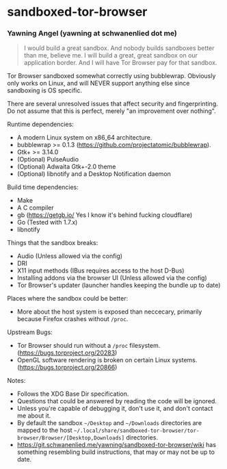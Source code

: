 # sandboxed-tor-browser
### Yawning Angel (yawning at schwanenlied dot me)

> I would build a great sandbox.  And nobody builds sandboxes better than me,
> believe me.  I will build a great, great sandbox on our application border.
> And I will have Tor Browser pay for that sandbox.

Tor Browser sandboxed somewhat correctly using bubblewrap.  Obviously only
works on Linux, and will NEVER support anything else since sandboxing is OS
specific.

There are several unresolved issues that affect security and fingerprinting.
Do not assume that this is perfect, merely "an improvement over nothing".

Runtime dependencies:

 * A modern Linux system on x86_64 architecture.
 * bubblewrap >= 0.1.3 (https://github.com/projectatomic/bubblewrap).
 * Gtk+ >= 3.14.0
 * (Optional) PulseAudio
 * (Optional) Adwaita Gtk+-2.0 theme
 * (Optional) libnotify and a Desktop Notification daemon

Build time dependencies:

 * Make
 * A C compiler
 * gb (https://getgb.io/ Yes I know it's behind fucking cloudflare)
 * Go (Tested with 1.7.x)
 * libnotify

Things that the sandbox breaks:

 * Audio (Unless allowed via the config)
 * DRI
 * X11 input methods (IBus requires access to the host D-Bus)
 * Installing addons via the browser UI (Unless allowed via the config)
 * Tor Browser's updater (launcher handles keeping the bundle up to date)

Places where the sandbox could be better:

 * More about the host system is exposed than neccecary, primarily because
   Firefox crashes without `/proc`.

Upstream Bugs:

 * Tor Browser should run without a `/proc` filesystem.
   (https://bugs.torproject.org/20283)
 * OpenGL software rendering is  broken on certain Linux systems.
   (https://bugs.torproject.org/20866)

Notes:

 * Follows the XDG Base Dir specification.
 * Questions that could be answered by reading the code will be ignored.
 * Unless you're capable of debugging it, don't use it, and don't contact me
   about it.
 * By default the sandbox `~/Desktop` and `~/Downloads` directories are mapped
   to the host `~/.local/share/sandboxed-tor-browser/tor-browser/Browser/[Desktop,Downloads]`
   directories.
 * https://git.schwanenlied.me/yawning/sandboxed-tor-browser/wiki has something
   resembling build instructions, that may or may not be up to date.
